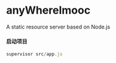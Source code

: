 # anyWhereImooc
A static resource server based on Node.js

#### 启动项目

```javascript
supervisor src/app.js
```

